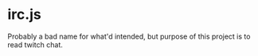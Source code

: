 # irc.js

Probably a bad name for what'd intended, but purpose of this project is
to read twitch chat.
